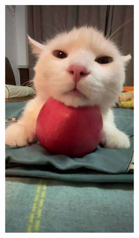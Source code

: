 <!--START_SECTION:update_image-->
<img src=https://raw.githubusercontent.com/sneakykestrel/sneakykestrel/main/.github/images/20240113_162737.jpg height="" width="" align=left alt=kitty />
<!--END_SECTION:update_image-->

